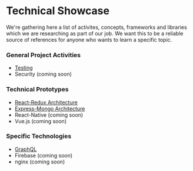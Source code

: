 # Technical Showcase

We're gathering here a list of activites, concepts, frameworks and libraries which we are researching as part of our job. We want this to be a reliable source of references for anyone who wants to learn a specific topic.

### General Project Activities

* [Testing](https://github.com/FortechRomania/js-team-showcase/tree/master/showcase/javascript-testing)
* Security (coming soon)

### Technical Prototypes

* [React-Redux Architecture](https://github.com/FortechRomania/react-redux-complete-example)
* [Express-Mongo Architecture](https://github.com/FortechRomania/express-mongo-example-project)
* React-Native (coming soon)
* Vue.js (coming soon)

### Specific Technologies

* [GraphQL](https://github.com/FortechRomania/js-team-showcase/blob/master/showcase/graphql.md)
* Firebase (coming soon)
* nginx (coming soon)
